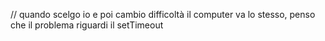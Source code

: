 // quando scelgo io e poi cambio difficoltà il computer va lo stesso, penso che il problema riguardi il setTimeout